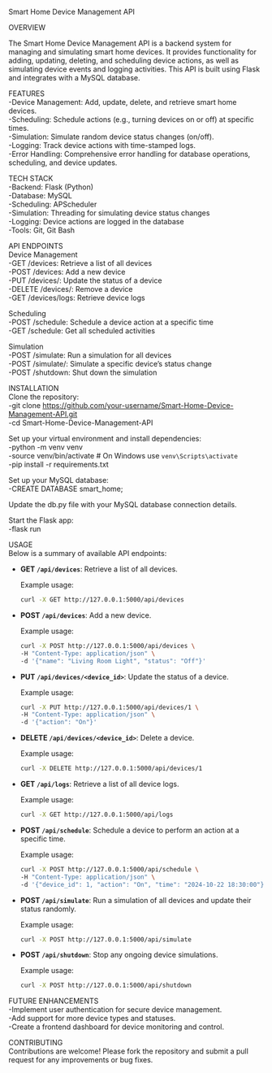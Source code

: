 Smart Home Device Management API


OVERVIEW

The Smart Home Device Management API is a backend system for managing and simulating smart home devices. It provides functionality for adding, updating, deleting, and scheduling device actions, as well as simulating device events and logging activities. This API is built using Flask and integrates with a MySQL database.


FEATURES  
-Device Management: Add, update, delete, and retrieve smart home devices.  
-Scheduling: Schedule actions (e.g., turning devices on or off) at specific times.  
-Simulation: Simulate random device status changes (on/off).  
-Logging: Track device actions with time-stamped logs.  
-Error Handling: Comprehensive error handling for database operations, scheduling, and device updates.  


TECH STACK  
-Backend: Flask (Python)  
-Database: MySQL  
-Scheduling: APScheduler  
-Simulation: Threading for simulating device status changes  
-Logging: Device actions are logged in the database  
-Tools: Git, Git Bash  


API ENDPOINTS  
 Device Management  
 -GET /devices: Retrieve a list of all devices  
 -POST /devices: Add a new device  
 -PUT /devices/<id>: Update the status of a device  
 -DELETE /devices/<id>: Remove a device  
 -GET /devices/logs: Retrieve device logs  

 Scheduling  
 -POST /schedule: Schedule a device action at a specific time  
 -GET /schedule: Get all scheduled activities  
 
 Simulation  
 -POST /simulate: Run a simulation for all devices  
 -POST /simulate/<id>: Simulate a specific device’s status change  
 -POST /shutdown: Shut down the simulation  


INSTALLATION  
 Clone the repository:  
 -git clone https://github.com/your-username/Smart-Home-Device-Management-API.git  
 -cd Smart-Home-Device-Management-API  

 Set up your virtual environment and install dependencies:  
  -python -m venv venv  
  -source venv/bin/activate  # On Windows use `venv\Scripts\activate`  
  -pip install -r requirements.txt  

 Set up your MySQL database:  
  -CREATE DATABASE smart_home;  

 Update the db.py file with your MySQL database connection details.  

 Start the Flask app:  
  -flask run  


USAGE  
Below is a summary of available API endpoints:  

   - **GET `/api/devices`**: Retrieve a list of all devices.
   
     Example usage:
     ```bash
     curl -X GET http://127.0.0.1:5000/api/devices
     ```

   - **POST `/api/devices`**: Add a new device.
     
     Example usage:
     ```bash
     curl -X POST http://127.0.0.1:5000/api/devices \
     -H "Content-Type: application/json" \
     -d '{"name": "Living Room Light", "status": "Off"}'
     ```

   - **PUT `/api/devices/<device_id>`**: Update the status of a device.
     
     Example usage:
     ```bash
     curl -X PUT http://127.0.0.1:5000/api/devices/1 \
     -H "Content-Type: application/json" \
     -d '{"action": "On"}'
     ```

   - **DELETE `/api/devices/<device_id>`**: Delete a device.
     
     Example usage:
     ```bash
     curl -X DELETE http://127.0.0.1:5000/api/devices/1
     ```

   - **GET `/api/logs`**: Retrieve a list of all device logs.
     
     Example usage:
     ```bash
     curl -X GET http://127.0.0.1:5000/api/logs
     ```

   - **POST `/api/schedule`**: Schedule a device to perform an action at a specific time.
     
     Example usage:
     ```bash
     curl -X POST http://127.0.0.1:5000/api/schedule \
     -H "Content-Type: application/json" \
     -d '{"device_id": 1, "action": "On", "time": "2024-10-22 18:30:00"}'
     ```

   - **POST `/api/simulate`**: Run a simulation of all devices and update their status randomly.

     Example usage:
     ```bash
     curl -X POST http://127.0.0.1:5000/api/simulate
     ```

   - **POST `/api/shutdown`**: Stop any ongoing device simulations.

     Example usage:
     ```bash
     curl -X POST http://127.0.0.1:5000/api/shutdown
     ```

FUTURE ENHANCEMENTS  
-Implement user authentication for secure device management.  
-Add support for more device types and statuses.  
-Create a frontend dashboard for device monitoring and control.  


CONTRIBUTING  
Contributions are welcome! Please fork the repository and submit a pull request for any improvements or bug fixes.  
